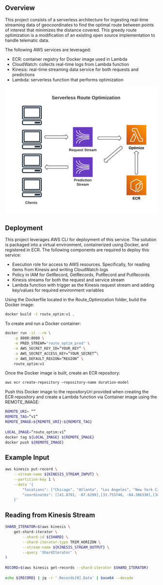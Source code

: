 ## Overview

This project consists of a serverless architecture for ingesting real-time streaming data of geocoordinates to find the optimal route between points of interest that minimizes the distance covered. This greedy route optimization is a modification of an existing open source implementation to handle telematic data.

The following AWS services are leveraged:

- ECR: container registry for Docker image used in Lambda 
- CloudWatch: collects real-time logs from Lambda function
- Kinesis: real-time streaming data service for both requests and predictions
- Lambda: serverless function that performs optimization

![Screenshot](docs/architecture_route_optim.png)

## Deployment

This project leverages AWS CLI for deployment of this service. The solution is packaged into a virtual environment, containerized using Docker, and registered in ECR. The following components are required to deploy this service:

- Execution role for access to AWS resources. Specifically, for reading items from Kinesis and writing CloudWatch logs
- Policy in IAM for GetRecord, GetRecords, PutRecord and PutRecords 
- Kinesis streams for both the request and service stream
- Lambda function with trigger as the Kinesis request stream and adding key/values for required environment variables

Using the Dockerfile located in the Route_Optimization folder, build the Docker image:

```bash
docker build -t route_optim:v1 .
```

To create and run a Docker container:

```bash
docker run -it --rm \
    -p 8080:8080 \
    -e PRED_STREAM="route_optim_pred" \
    -e AWS_SECRET_KEY_ID=”YOUR_KEY” \
    -e AWS_SECRET_ACCESS_KEY=”YOUR_SECRET”\
    -e AWS_DEFAULT_REGION=”REGION” \
    route_optim:v1

```

Once the Docker image is built, create an ECR repository: 

```bash
aws ecr create-repository –repository-name duration-model
```

Push this Docker image to the repositoryUri provided when creating the ECR repository and create a Lambda function via Container image using the REMOTE_IMAGE:

```bash
REMOTE_URI= “” 
REMOTE_TAG=”v1”
REMOTE_IMAGE=${REMOTE_URI}:${REMOTE_TAG}

LOCAL_IMAGE=”route_optim:v1”
docker tag ${LOCAL_IMAGE} ${REMOTE_IMAGE}
docker push ${REMOTE_IMAGE}
```

## Example Input

```bash
aws kinesis put-record \
    --stream-name ${KINESIS_STREAM_INPUT} \
    --partition-key 1 \
    --data '{
        "locations": ["Chicago", "Atlanta", "Los Angeles", "New York City"], 
        "coordinates": [[41.8781, -87.6298],[33.753746, -84.386330],[34.052235, -118.243683],[40.730610, -73.935242]]
    }'
```
## Reading from Kinesis Stream

```bash
SHARD_ITERATOR=$(aws kinesis \
    get-shard-iterator \
        --shard-id ${SHARD} \
        --shard-iterator-type TRIM_HORIZON \
        --stream-name ${KINESIS_STREAM_OUTPUT} \
        --query 'ShardIterator' \
)

RECORD=$(aws kinesis get-records --shard-iterator $SHARD_ITERATOR)

echo ${RECORD} | jq -r '.Records[0].Data' | base64 --decode
```





